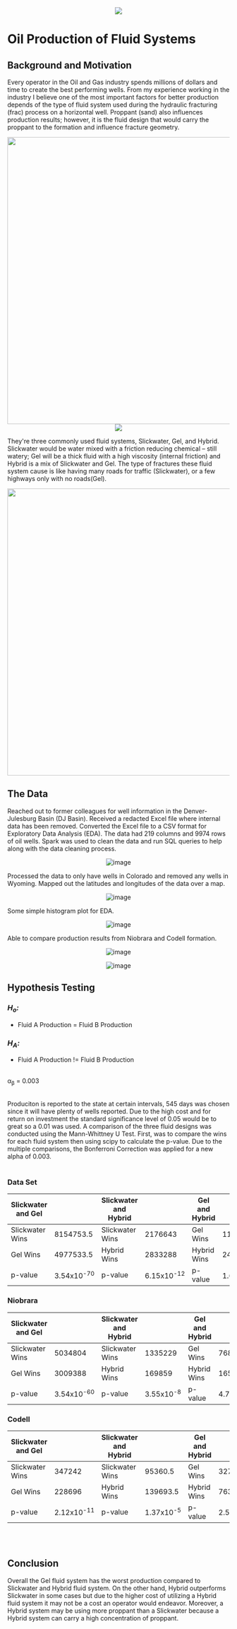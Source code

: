 <div align="center"><img src="images/dj_layers.png"></div>

# Oil Production of Fluid Systems

## Background and Motivation

Every operator in the Oil and Gas industry spends millions of dollars and time to create the best performing wells. From my experience working in the industry I believe one of the most important factors for better production depends of the type of fluid system used during the hydraulic fracturing (frac) process on a horizontal well. Proppant (sand) also influences production results; however, it is the fluid design that would carry the proppant to the formation and influence fracture geometry.

<div align="center"><img src="images/oil_well_2.png" width="600" height="650"/></div>
<div align="center"><img src="images/dj_layers.png"></div>




They're three commonly used fluid systems, Slickwater, Gel, and Hybrid. Slickwater would be water mixed with a friction reducing chemical – still watery; Gel will be a thick fluid with a high viscosity (internal friction) and Hybrid is a mix of Slickwater and Gel. The type of fractures these fluid system cause is like having many roads for traffic (Slickwater), or a few highways only with no roads(Gel).

<div align="center">
<img src="images/gel_picture.JPG" width="580" height="650"/>
</div>

## The Data

Reached out to former colleagues for well information in the Denver-Julesburg Basin (DJ Basin). Received a redacted Excel file where internal data has been removed. Converted the Excel file to a CSV format for Exploratory Data Analysis (EDA). The data had 219 columns and 9974 rows of oil wells. Spark was used to clean the data and run SQL queries to help along with the data cleaning process.


<div align="center">

![image](images/columns.png)
</div>
Processed the data to only have wells in Colorado and removed any wells in Wyoming. Mapped out the latitudes and longitudes of the data over a map.
<div align="center">

![image](images/well_location.png)
</div>
Some simple histogram plot for EDA.
<div align="center">

![image](images/eda_1.png)
</div>
Able to compare production results from Niobrara and Codell formation.
<div align="center">

![image](images/production_formation.png)

![image](images/formation_proppant.png)
</div>

## Hypothesis Testing

### <i>H<sub>o</sub>:<br/></i>
* Fluid A Production = Fluid B Production

### <i>H<sub>A</sub>:<br/></i>
* Fluid A Production != Fluid B Production<br/><br/>

&alpha;<sub>&beta;</sub> = 0.003
<br/><br/>


Produciton is reported to the state at certain intervals, 545 days was chosen since it will have plenty of wells reported. Due to the high cost and for return on investment the standard significance level of 0.05 would be to great so a 0.01 was used. A comparison of the three fluid designs was conducted using the Mann-Whittney U Test. First, was to compare the wins for each fluid system then using scipy to calculate the p-value. Due to the multiple comparisons, the Bonferroni Correction was applied for a new alpha of 0.003.
<br/>
<br/>

### Data Set

| Slickwater and Gel |                       | Slickwater and Hybrid |                        | Gel and Hybrid |                      |
|--------------------|-----------------------|-----------------------|------------------------|----------------|----------------------|
| Slickwater Wins    | 8154753.5             | Slickwater Wins       | 2176643                | Gel Wins       | 1124037.5            |
| Gel Wins           | 4977533.5             | Hybrid Wins           | 2833288                | Hybrid Wins    | 2445815.5            |
| p-value            | 3.54x10<sup>-70</sup> | p-value               | 6.15x10<sup>-12</sup>  | p-value        | 1.6x10<sup>-77</sup> |


### Niobrara

| Slickwater and Gel |                       | Slickwater and Hybrid |                      | Gel and Hybrid |                       |
|--------------------|-----------------------|-----------------------|----------------------|----------------|-----------------------|
| Slickwater Wins    | 5034804               | Slickwater Wins       | 1335229              | Gel Wins       | 768681                |
| Gel Wins           | 3009388               | Hybrid Wins           | 169859               | Hybrid Wins    | 1650663               |
| p-value            | 3.54x10<sup>-60</sup> | p-value               | 3.55x10<sup>-8</sup> | p-value        | 4.79x10<sup>-62</sup> |


### Codell

| Slickwater and Gel |                       | Slickwater and Hybrid |                      | Gel and Hybrid |                       |
|--------------------|-----------------------|-----------------------|----------------------|----------------|-----------------------|
| Slickwater Wins    | 347242                | Slickwater Wins       | 95360.5              | Gel Wins       | 32745.5               |
| Gel Wins           | 228696                | Hybrid Wins           | 139693.5             | Hybrid Wins    | 76341.5               |
| p-value            | 2.12x10<sup>-11</sup> | p-value               | 1.37x10<sup>-5</sup> | p-value        | 2.51x10<sup>-17</sup> |

<br/>
<br/>

## Conclusion

Overall the Gel fluid system has the worst production compared to Slickwater and Hybrid fluid system. On the other hand, Hybrid outperforms Slickwater in some cases but due to the higher cost of utilizing a Hybrid fluid system it may not be a cost an operator would endeavor. Moreover, a Hybrid system may be using more proppant than a Slickwater because a Hybrid system can carry a high concentration of proppant. 